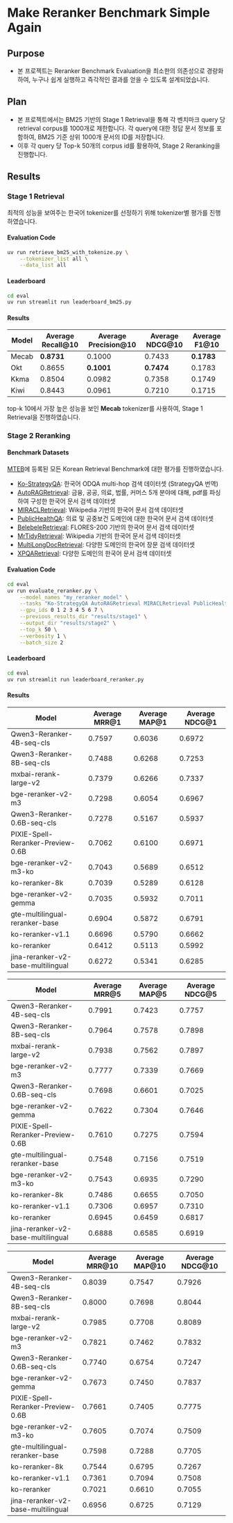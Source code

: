 # Make Reranker Benchmark Simple Again
## Purpose
* 본 프로젝트는 Reranker Benchmark Evaluation을 최소한의 의존성으로 경량화하여, 누구나 쉽게 실행하고 즉각적인 결과를 얻을 수 있도록 설계되었습니다.

## Plan
* 본 프로젝트에서는 BM25 기반의 Stage 1 Retrieval을 통해 각 벤치마크 query 당 retrieval corpus를 1000개로 제한합니다. 각 query에 대한 정답 문서 정보를 포함하여, BM25 기준 상위 1000개 문서의 ID를 저장합니다.
* 이후 각 query 당 Top-k 50개의 corpus id를 활용하여, Stage 2 Reranking을 진행합니다.

## Results
### Stage 1 Retrieval
최적의 성능을 보여주는 한국어 tokenizer를 선정하기 위해 tokenizer별 평가를 진행하였습니다. 
#### Evaluation Code
```bash
uv run retrieve_bm25_with_tokenize.py \
	--tokenizer_list all \
	--data_list all
```
#### Leaderboard
```bash
cd eval
uv run streamlit run leaderboard_bm25.py
```
#### Results
| Model | Average Recall@10 | Average Precision@10 | Average NDCG@10 | Average F1@10 |
|-------|----------------|-------------------|--------------|------------|
| Mecab | **0.8731**     | 0.1000            | 0.7433       | **0.1783** |
| Okt   | 0.8655         | **0.1001**        | **0.7474**   | 0.1783     |
| Kkma  | 0.8504         | 0.0982            | 0.7358       | 0.1749     |
| Kiwi  | 0.8443         | 0.0961            | 0.7210       | 0.1715     |

top-k 10에서 가장 높은 성능을 보인 **Mecab** tokenizer를 사용하여, Stage 1 Retrieval을 진행하였습니다.

### Stage 2 Reranking
#### Benchmark Datasets
[MTEB](https://github.com/embeddings-benchmark/mteb)에 등록된 모든 Korean Retrieval Benchmark에 대한 평가를 진행하였습니다.
- [Ko-StrategyQA](https://huggingface.co/datasets/taeminlee/Ko-StrategyQA): 한국어 ODQA multi-hop 검색 데이터셋 (StrategyQA 번역)
- [AutoRAGRetrieval](https://huggingface.co/datasets/yjoonjang/markers_bm): 금융, 공공, 의료, 법률, 커머스 5개 분야에 대해, pdf를 파싱하여 구성한 한국어 문서 검색 데이터셋
- [MIRACLRetrieval](https://huggingface.co/datasets/miracl/miracl): Wikipedia 기반의 한국어 문서 검색 데이터셋
- [PublicHealthQA](https://huggingface.co/datasets/xhluca/publichealth-qa): 의료 및 공중보건 도메인에 대한 한국어 문서 검색 데이터셋
- [BelebeleRetrieval](https://huggingface.co/datasets/facebook/belebele): FLORES-200 기반의 한국어 문서 검색 데이터셋
- [MrTidyRetrieval](https://huggingface.co/datasets/mteb/mrtidy): Wikipedia 기반의 한국어 문서 검색 데이터셋
- [MultiLongDocRetrieval](https://huggingface.co/datasets/Shitao/MLDR): 다양한 도메인의 한국어 장문 검색 데이터셋
- [XPQARetrieval](https://huggingface.co/datasets/jinaai/xpqa): 다양한 도메인의 한국어 문서 검색 데이터셋

#### Evaluation Code
```bash
cd eval
uv run evaluate_reranker.py \
	--model_names "my_reranker_model" \
	--tasks "Ko-StrategyQA AutoRAGRetrieval MIRACLRetrieval PublicHealthQA BelebeleRetrieval MrTidyRetrieval MultiLongDocRetrieval XPQARetrieval" \
	--gpu_ids 0 1 2 3 4 5 6 7 \
	--previous_results_dir "results/stage1" \
	--output_dir "results/stage2" \
	--top_k 50 \
	--verbosity 1 \
	--batch_size 2
```

#### Leaderboard
```bash
cd eval
uv run streamlit run leaderboard_reranker.py
```

#### Results
| Model                                  | Average MRR@1 | Average MAP@1 | Average NDCG@1 |
|----------------------------------------|---------------|---------------|----------------|
| Qwen3-Reranker-4B-seq-cls              | 0.7597        | 0.6036        | 0.6972         |
| Qwen3-Reranker-8B-seq-cls              | 0.7488        | 0.6268        | 0.7253         |
| mxbai-rerank-large-v2                  | 0.7379        | 0.6266        | 0.7337         |
| bge-reranker-v2-m3                     | 0.7298        | 0.6054        | 0.6967         |
| Qwen3-Reranker-0.6B-seq-cls            | 0.7278        | 0.5167        | 0.5937         |
| PIXIE-Spell-Reranker-Preview-0.6B      | 0.7062        | 0.6100        | 0.6971         |
| bge-reranker-v2-m3-ko                  | 0.7043        | 0.5689        | 0.6512         |
| ko-reranker-8k                         | 0.7039        | 0.5289        | 0.6128         |
| bge-reranker-v2-gemma                  | 0.7035        | 0.5932        | 0.7011         |
| gte-multilingual-reranker-base         | 0.6904        | 0.5872        | 0.6791         |
| ko-reranker-v1.1                       | 0.6696        | 0.5790        | 0.6662         |
| ko-reranker                            | 0.6412        | 0.5113        | 0.5992         |
| jina-reranker-v2-base-multilingual     | 0.6272        | 0.5341        | 0.6285         |

| Model                                  | Average MRR@5 | Average MAP@5 | Average NDCG@5 |
|----------------------------------------|---------------|---------------|----------------|
| Qwen3-Reranker-4B-seq-cls              | 0.7991        | 0.7423        | 0.7757         |
| Qwen3-Reranker-8B-seq-cls              | 0.7964        | 0.7578        | 0.7898         |
| mxbai-rerank-large-v2                  | 0.7938        | 0.7562        | 0.7897         |
| bge-reranker-v2-m3                     | 0.7777        | 0.7339        | 0.7669         |
| Qwen3-Reranker-0.6B-seq-cls            | 0.7698        | 0.6601        | 0.7025         |
| bge-reranker-v2-gemma                  | 0.7622        | 0.7304        | 0.7646         |
| PIXIE-Spell-Reranker-Preview-0.6B      | 0.7610        | 0.7275        | 0.7594         |
| gte-multilingual-reranker-base         | 0.7548        | 0.7156        | 0.7519         |
| bge-reranker-v2-m3-ko                  | 0.7543        | 0.6935        | 0.7290         |
| ko-reranker-8k                         | 0.7486        | 0.6655        | 0.7050         |
| ko-reranker-v1.1                       | 0.7306        | 0.6957        | 0.7310         |
| ko-reranker                            | 0.6945        | 0.6459        | 0.6817         |
| jina-reranker-v2-base-multilingual     | 0.6888        | 0.6585        | 0.6919         |

| Model                                  | Average MRR@10 | Average MAP@10 | Average NDCG@10 |
|----------------------------------------|----------------|----------------|-----------------|
| Qwen3-Reranker-4B-seq-cls              | 0.8039         | 0.7547         | 0.7926          |
| Qwen3-Reranker-8B-seq-cls              | 0.8000         | 0.7698         | 0.8044          |
| mxbai-rerank-large-v2                  | 0.7985         | 0.7708         | 0.8089          |
| bge-reranker-v2-m3                     | 0.7821         | 0.7462         | 0.7832          |
| Qwen3-Reranker-0.6B-seq-cls            | 0.7740         | 0.6754         | 0.7247          |
| bge-reranker-v2-gemma                  | 0.7673         | 0.7450         | 0.7837          |
| PIXIE-Spell-Reranker-Preview-0.6B      | 0.7661         | 0.7405         | 0.7775          |
| bge-reranker-v2-m3-ko                  | 0.7605         | 0.7074         | 0.7509          |
| gte-multilingual-reranker-base         | 0.7598         | 0.7288         | 0.7705          |
| ko-reranker-8k                         | 0.7544         | 0.6795         | 0.7267          |
| ko-reranker-v1.1                       | 0.7361         | 0.7094         | 0.7508          |
| ko-reranker                            | 0.7021         | 0.6610         | 0.7055          |
| jina-reranker-v2-base-multilingual     | 0.6956         | 0.6725         | 0.7129          |
<!-- ## Contributions

This project welcomes contributions and suggestions. See [issues](https://github.com/instructkr/retriever-simple-benchmark/issues) if you consider doing any.

When you submit a pull request, please make sure that you should run formatter by `make format && make check`, please. -->